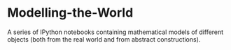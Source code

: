 Modelling-the-World
===================

A series of IPython notebooks containing mathematical  models of different objects (both from the real world and from abstract constructions).
